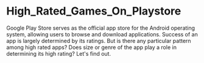 # High_Rated_Games_On_Playstore
Google Play Store serves as the official app store for the Android operating system, allowing users to browse and download applications. Success of an app is largely determined by its ratings.  But is there any particular pattern among high rated apps? Does size or genre of the app play a role in determining its high rating?  Let's find out.

